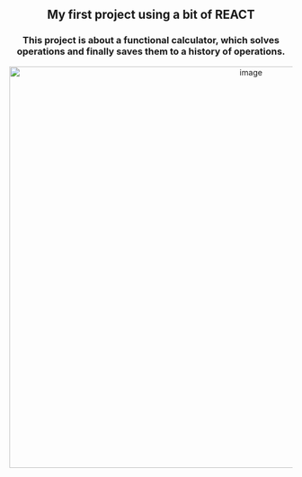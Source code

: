 <h2 align="center">My first project using a bit of REACT</h2>

  <div>
    <h3 align="center">
  This project is about a functional calculator, which solves operations and finally saves them to a history of operations.
    </h3>  
  </div>
  <p align="center">
  <img width="844" height="715" alt="image" src="https://github.com/user-attachments/assets/41b31422-9ca5-4d23-afba-3979d6b42e2b" />
  </p>

